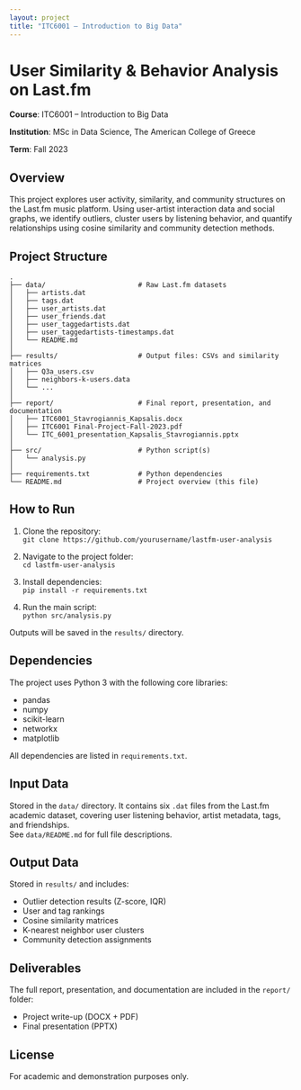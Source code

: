 ```yaml
---
layout: project
title: "ITC6001 – Introduction to Big Data"
---
```


# User Similarity & Behavior Analysis on Last.fm  
**Course**: ITC6001 – Introduction to Big Data  

**Institution**: MSc in Data Science, The American College of Greece  

**Term**: Fall 2023  



## Overview  
This project explores user activity, similarity, and community structures on the Last.fm music platform. Using user-artist interaction data and social graphs, we identify outliers, cluster users by listening behavior, and quantify relationships using cosine similarity and community detection methods.



## Project Structure

```
.
├── data/                       # Raw Last.fm datasets
│   ├── artists.dat
│   ├── tags.dat
│   ├── user_artists.dat
│   ├── user_friends.dat
│   ├── user_taggedartists.dat
│   ├── user_taggedartists-timestamps.dat
│   └── README.md
│
├── results/                    # Output files: CSVs and similarity matrices
│   ├── Q3a_users.csv
│   ├── neighbors-k-users.data
│   └── ...
│
├── report/                     # Final report, presentation, and documentation
│   ├── ITC6001_Stavrogiannis_Kapsalis.docx
│   ├── ITC6001 Final-Project-Fall-2023.pdf
│   └── ITC_6001_presentation_Kapsalis_Stavrogiannis.pptx
│
├── src/                        # Python script(s)
│   └── analysis.py
│
├── requirements.txt            # Python dependencies
└── README.md                   # Project overview (this file)
```



## How to Run

1. Clone the repository:  
   `git clone https://github.com/yourusername/lastfm-user-analysis`

2. Navigate to the project folder:  
   `cd lastfm-user-analysis`

3. Install dependencies:  
   `pip install -r requirements.txt`

4. Run the main script:  
   `python src/analysis.py`

Outputs will be saved in the `results/` directory.



## Dependencies  
The project uses Python 3 with the following core libraries:
- pandas
- numpy
- scikit-learn
- networkx
- matplotlib

All dependencies are listed in `requirements.txt`.



## Input Data  
Stored in the `data/` directory. It contains six `.dat` files from the Last.fm academic dataset, covering user listening behavior, artist metadata, tags, and friendships.  
See `data/README.md` for full file descriptions.



## Output Data  
Stored in `results/` and includes:
- Outlier detection results (Z-score, IQR)
- User and tag rankings
- Cosine similarity matrices
- K-nearest neighbor user clusters
- Community detection assignments



## Deliverables  
The full report, presentation, and documentation are included in the `report/` folder:
- Project write-up (DOCX + PDF)
- Final presentation (PPTX)



## License  
For academic and demonstration purposes only.
